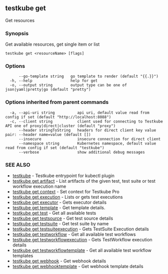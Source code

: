 <head>
  <meta name="docsearch:indexPrefix" content="reference-doc" />
</head>

## testkube get

Get resources

### Synopsis

Get available resources, get single item or list

```
testkube get <resourceName> [flags]
```

### Options

```
      --go-template string   go template to render (default "{{.}}")
  -h, --help                 help for get
  -o, --output string        output type can be one of json|yaml|pretty|go (default "pretty")
```

### Options inherited from parent commands

```
  -a, --api-uri string          api uri, default value read from config if set (default "http://localhost:8088")
  -c, --client string           client used for connecting to Testkube API one of proxy|direct|cluster (default "proxy")
      --header stringToString   headers for direct client key value pair: --header name=value (default [])
      --insecure                insecure connection for direct client
      --namespace string        Kubernetes namespace, default value read from config if set (default "testkube")
      --verbose                 show additional debug messages
```

### SEE ALSO

- [testkube](testkube.md) - Testkube entrypoint for kubectl plugin
- [testkube get artifact](testkube_get_artifact.md) - List artifacts of the given test, test suite or test workflow execution name
- [testkube get context](testkube_get_context.md) - Set context for Testkube Pro
- [testkube get execution](testkube_get_execution.md) - Lists or gets test executions
- [testkube get executor](testkube_get_executor.md) - Gets executor details
- [testkube get template](testkube_get_template.md) - Get template details.
- [testkube get test](testkube_get_test.md) - Get all available tests
- [testkube get testsource](testkube_get_testsource.md) - Get test source details
- [testkube get testsuite](testkube_get_testsuite.md) - Get test suite by name
- [testkube get testsuiteexecution](testkube_get_testsuiteexecution.md) - Gets TestSuite Execution details
- [testkube get testworkflow](testkube_get_testworkflow.md) - Get all available test workflows
- [testkube get testworkflowexecution](testkube_get_testworkflowexecution.md) - Gets TestWorkflow execution details
- [testkube get testworkflowtemplate](testkube_get_testworkflowtemplate.md) - Get all available test workflow templates
- [testkube get webhook](testkube_get_webhook.md) - Get webhook details
- [testkube get webhooktemplate](testkube_get_webhooktemplate.md) - Get webhook template details
